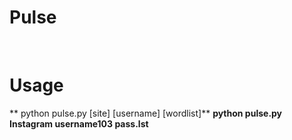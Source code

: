# Pulse

<br>

# Usage
** python pulse.py [site] [username] [wordlist]**
**python pulse.py Instagram username103 pass.lst**
